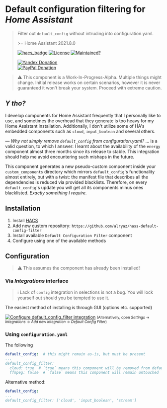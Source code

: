 # Default configuration filtering for _Home Assistant_
> Filter out `default_config` without intruding into configuration.yaml.
> 
> &gt;= Home Assistant 2021.8.0
> 
>[![hacs_badge](https://img.shields.io/badge/HACS-Custom-orange.svg)](https://github.com/custom-components/hacs)
>[![License](https://img.shields.io/badge/%D0%9B%D0%B8%D1%86%D0%B5%D0%BD%D0%B7%D0%B8%D1%8F-MIT-yellow.svg)](https://opensource.org/licenses/MIT)
>[![Maintained?](https://img.shields.io/badge/%D0%9F%D0%BE%D0%B4%D0%B4%D0%B5%D1%80%D0%B6%D0%B8%D0%B2%D0%B0%D0%B5%D1%82%D1%81%D1%8F%3F-%D0%B4%D0%B0-green.svg)](https://github.com/alryaz/hass-default-config-filter/graphs/commit-activity)  
>
>[![Yandex Donation](https://img.shields.io/badge/%D0%9F%D0%BE%D0%B6%D0%B5%D1%80%D1%82%D0%B2%D0%BE%D0%B2%D0%B0%D0%BD%D0%B8%D0%B5-Yandex-red.svg)](https://money.yandex.ru/to/410012369233217)  
>[![PayPal Donation](https://img.shields.io/badge/%D0%9F%D0%BE%D0%B6%D0%B5%D1%80%D1%82%D0%B2%D0%BE%D0%B2%D0%B0%D0%BD%D0%B8%D0%B5-Paypal-blueviolet.svg)](https://www.paypal.me/alryaz)

>  ⚠️ This component is a Work-In-Progress-Alpha. Multiple things might change. Initial release works
> on certain scenarios, however it is never guaranteed it won't break your system. Proceed with
> extreme caution.



## _Y tho?_

I develop components for Home Assistant frequently that I personally like to use, and sometimes
the overhead that they generate is too heavy for my Home Assistant installation. Additionally,
I don't utilize some of HA's embedded components such as `cloud`, `input_boolean` and several
others.

_&mdash; Why not simply remove `default_config` from configuration.yaml?_
... is a valid question, to which I answer: I learnt about the availability of the
`energy` component almost three months since its release to stable. This integration should
help me avoid encountering such mishaps in the future.

This component generates a new pseudo-custom component inside your `custom_components` directory
which mirrors `default_config`'s functionality almost entirely, but with a twist: the manifest
file that describes all the dependencies is reduced via provided blacklists. Therefore, on
every `default_config`'s update you will get all its components minus ones blacklisted. _Exactly
something I require._

## Installation
1. Install [HACS](https://hacs.xyz/docs/installation/manual)
2. Add new custom repository: `https://github.com/alryaz/hass-default-config-filter`
3. Install available `Default Configuration Filter` component
4. Configure using one of the available methods

## Configuration

> ⚠️ This assumes the component has already been installed!

### Via _Integrations_ interface

> ℹ️ Lack of `config` integration in selections is not a bug. You will lock yourself out should
> you be tempted to use it.

The easiest method of installing is through GUI (options etc. supported)

[![Configure default_config_filter integration](https://my.home-assistant.io/badges/config_flow_start.svg)](https://my.home-assistant.io/redirect/config_flow_start/?domain=default_config_filter)
<small>(Alternatively, open _Settings_ &#8594; _Integrations_ &#8594; _Add new integration_ &#8594; _Default Config Filter_)</small>

### Using `configuration.yaml`

The following  

```yaml
default_config:  # this might remain as-is, but must be present
...
default_config_filter:
  cloud: true  # `true` means this component will be removed from default_config's dependencies
  ffmpeg: false  # `false` means this component will remain untouched
```

Alternative method:
```yaml
default_config:
...
default_config_filter: ['cloud', 'input_boolean', 'stream']
```
